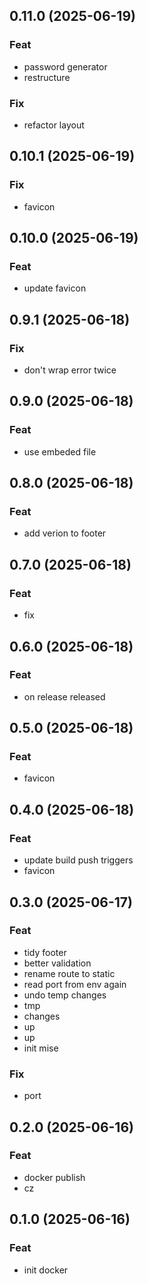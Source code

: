 ## 0.11.0 (2025-06-19)

### Feat

- password generator
- restructure

### Fix

- refactor layout

## 0.10.1 (2025-06-19)

### Fix

- favicon

## 0.10.0 (2025-06-19)

### Feat

- update favicon

## 0.9.1 (2025-06-18)

### Fix

- don't wrap error twice

## 0.9.0 (2025-06-18)

### Feat

- use embeded file

## 0.8.0 (2025-06-18)

### Feat

- add verion to footer

## 0.7.0 (2025-06-18)

### Feat

- fix

## 0.6.0 (2025-06-18)

### Feat

- on release released

## 0.5.0 (2025-06-18)

### Feat

- favicon

## 0.4.0 (2025-06-18)

### Feat

- update build push triggers
- favicon

## 0.3.0 (2025-06-17)

### Feat

- tidy footer
- better validation
- rename route to static
- read port from env again
- undo temp changes
- tmp
- changes
- up
- up
- init mise

### Fix

- port

## 0.2.0 (2025-06-16)

### Feat

- docker publish
- cz

## 0.1.0 (2025-06-16)

### Feat

- init docker
